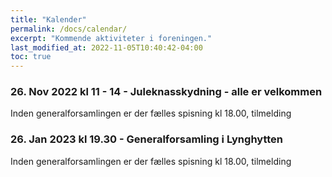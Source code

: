 ```yaml
---
title: "Kalender"
permalink: /docs/calendar/
excerpt: "Kommende aktiviteter i foreningen."
last_modified_at: 2022-11-05T10:40:42-04:00
toc: true
---
```

### 26. Nov 2022 kl 11 - 14 - Juleknasskydning - alle er velkommen
Inden generalforsamlingen er der fælles spisning kl 18.00, tilmelding

### 26. Jan 2023 kl 19.30 - Generalforsamling i Lynghytten
Inden generalforsamlingen er der fælles spisning kl 18.00, tilmelding
